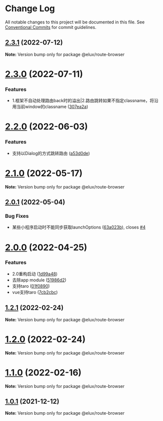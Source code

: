 # Change Log

All notable changes to this project will be documented in this file.
See [Conventional Commits](https://conventionalcommits.org) for commit guidelines.

## [2.3.1](https://github.com/hiisea/elux/compare/v2.3.0...v2.3.1) (2022-07-12)

**Note:** Version bump only for package @elux/route-browser





# [2.3.0](https://github.com/hiisea/elux/compare/v2.2.1...v2.3.0) (2022-07-11)


### Features

* 1.框架不自动处理路由back时的溢出|2.路由跳转如果不指定classname，将沿用当前window的classname ([307ea2a](https://github.com/hiisea/elux/commit/307ea2afac2ef7b7c3c41524417408b3c520c660))





# [2.2.0](https://github.com/hiisea/elux/compare/v2.1.0...v2.2.0) (2022-06-03)


### Features

* 支持以Dialog的方式跳转路由 ([a53d0de](https://github.com/hiisea/elux/commit/a53d0de41353cdb865d6b61ff1864dd5f1c36c54))





# [2.1.0](https://github.com/hiisea/elux/compare/v2.0.1...v2.1.0) (2022-05-17)

**Note:** Version bump only for package @elux/route-browser





## [2.0.1](https://github.com/hiisea/elux/compare/v2.0.0...v2.0.1) (2022-05-04)


### Bug Fixes

* 某些小程序启动时不能同步获取launchOptions ([63a023b](https://github.com/hiisea/elux/commit/63a023b5ac9afc6b8c936042d4c7773de80c3d45)), closes [#4](https://github.com/hiisea/elux/issues/4)





# [2.0.0](https://github.com/hiisea/elux/compare/v1.2.1...v2.0.0) (2022-04-25)


### Features

* 2.0重构启动 ([1d99a48](https://github.com/hiisea/elux/commit/1d99a486fb57975d6e6f5b130141547f3337ca2d))
* 去除app module ([51986d2](https://github.com/hiisea/elux/commit/51986d26b1bda8ade6f1698578379061952c1d54))
* 支持taro ([01f0890](https://github.com/hiisea/elux/commit/01f0890a9ae365b615d5c07b82515b86ac349555))
* vue支持taro ([7cb2cbc](https://github.com/hiisea/elux/commit/7cb2cbc7153c4ac6d1ec15f15265439094a5a259))





## [1.2.1](https://github.com/hiisea/elux/compare/v1.2.0...v1.2.1) (2022-02-24)

**Note:** Version bump only for package @elux/route-browser





# [1.2.0](https://github.com/hiisea/elux/compare/v1.1.0...v1.2.0) (2022-02-24)

**Note:** Version bump only for package @elux/route-browser





# [1.1.0](https://github.com/hiisea/elux/compare/v1.0.1...v1.1.0) (2022-02-16)

**Note:** Version bump only for package @elux/route-browser





## [1.0.1](https://github.com/hiisea/elux/compare/v1.0.0...v1.0.1) (2021-12-12)

**Note:** Version bump only for package @elux/route-browser
